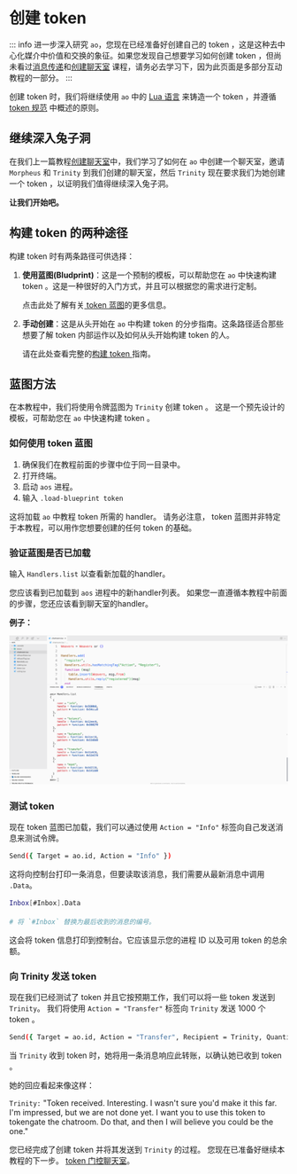 # 创建 token 

::: info
进一步深入研究 `ao`，您现在已经准备好创建自己的 token ，这是这种去中心化媒介中价值和交换的象征。如果您发现自己想要学习如何创建 token ，但尚未看过[消息传递](messaging)和[创建聊天室](chatroom) 课程，请务必去学习下，因为此页面是多部分互动教程的一部分。
:::

创建 token 时，我们将继续使用 `ao` 中的 [Lua 语言](../../references/lua.md) 来铸造一个 token ，并遵循 [ token 规范](../../references/token.md) 中概述的原则。

## 继续深入兔子洞

在我们上一篇教程[创建聊天室](chatroom)中，我们学习了如何在 `ao` 中创建一个聊天室，邀请 `Morpheus` 和 `Trinity` 到我们创建的聊天室，然后 `Trinity` 现在要求我们为她创建一个 token ，以证明我们值得继续深入兔子洞。

**让我们开始吧。**

## 构建 token 的两种途径

构建 token 时有两条路径可供选择：

1. **使用蓝图(Bludprint)**：这是一个预制的模板，可以帮助您在 `ao` 中快速构建 token 。这是一种很好的入门方式，并且可以根据您的需求进行定制。

   点击此处了解有关[ token 蓝图](../../guides/aos/blueprints/token.md)的更多信息。

2. **手动创建**：这是从头开始在 `ao` 中构建 token 的分步指南。这条路径适合那些想要了解 token 内部运作以及如何从头开始构建 token 的人。

   请在此处查看完整的[构建 token ](../../guides/aos/token.md)指南。

## 蓝图方法

在本教程中，我们将使用令牌蓝图为 `Trinity` 创建 token 。 这是一个预先设计的模板，可帮助您在 `ao` 中快速构建 token 。

### 如何使用 token 蓝图

1. 确保我们在教程前面的步骤中位于同一目录中。
2. 打开终端。
3. 启动 `aos` 进程。
4. 输入 `.load-blueprint token`

这将加载 `ao` 中教程 token 所需的 handler。 请务必注意， token 蓝图并非特定于本教程，可以用作您想要创建的任何 token 的基础。

### 验证蓝图是否已加载

输入 `Handlers.list` 以查看新加载的handler。

您应该看到已加载到 `aos` 进程中的新handler列表。 如果您一直遵循本教程中前面的步骤，您还应该看到聊天室的handler。

**例子：**

![ token handler](./token3.png)

### 测试 token 

现在 token 蓝图已加载，我们可以通过使用 `Action = "Info"` 标签向自己发送消息来测试令牌。

```sh
Send({ Target = ao.id, Action = "Info" })
```

这将向控制台打印一条消息，但要读取该消息，我们需要从最新消息中调用 `.Data`。

```sh
Inbox[#Inbox].Data

# 将 `#Inbox` 替换为最后收到的消息的编号。
```

这会将 token 信息打印到控制台。它应该显示您的进程 ID 以及可用 token 的总余额。

### 向 Trinity 发送 token 

现在我们已经测试了 token 并且它按预期工作，我们可以将一些 token 发送到 `Trinity`。 我们将使用 `Action = "Transfer"` 标签向 `Trinity` 发送 1000 个 token 。

```sh
Send({ Target = ao.id, Action = "Transfer", Recipient = Trinity, Quantity = "1000"})
```

当 `Trinity` 收到 token 时，她将用一条消息响应此转账，以确认她已收到 token 。

她的回应看起来像这样：

`Trinity:` "Token received. Interesting. I wasn't sure you'd make it this far. I'm impressed, but we are not done yet. I want you to use this token to tokengate the chatroom. Do that, and then I will believe you could be the one."

您已经完成了创建 token 并将其发送到 `Trinity` 的过程。 您现在已准备好继续本教程的下一步。 [ token 门控聊天室](tokengating)。
